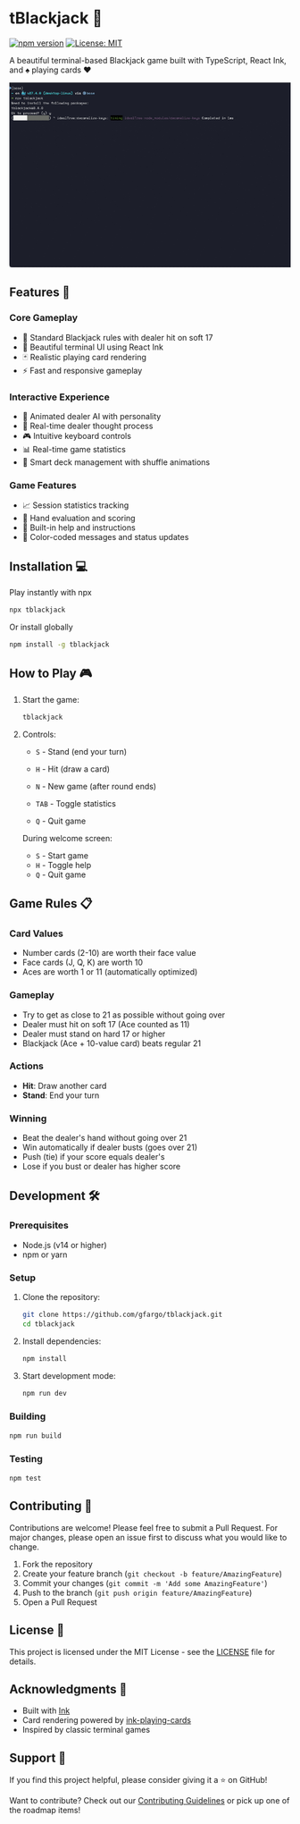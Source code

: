 # tBlackjack 🎲

[![npm version](https://badge.fury.io/js/tblackjack.svg)](https://badge.fury.io/js/tblackjack)
[![License: MIT](https://img.shields.io/badge/License-MIT-yellow.svg)](https://opensource.org/licenses/MIT)

A beautiful terminal-based Blackjack game built with TypeScript, React Ink, and ♠️ playing cards ♥️

![tBlackjack Demo](https://raw.githubusercontent.com/gfargo/tblackjack/main/assets/demo.gif)

## Features 🎯

### Core Gameplay

- 🎲 Standard Blackjack rules with dealer hit on soft 17
- 🎨 Beautiful terminal UI using React Ink
- 🃏 Realistic playing card rendering
- ⚡️ Fast and responsive gameplay

### Interactive Experience

- 🤖 Animated dealer AI with personality
- 💭 Real-time dealer thought process
- 🎮 Intuitive keyboard controls
- 📊 Real-time game statistics
- 🔄 Smart deck management with shuffle animations

### Game Features

- 📈 Session statistics tracking
- 🎯 Hand evaluation and scoring
- 📖 Built-in help and instructions
- 🎨 Color-coded messages and status updates

## Installation 💻

Play instantly with npx

```bash
npx tblackjack
```

Or install globally

```bash
npm install -g tblackjack
```

## How to Play 🎮

1. Start the game:

   ```bash
   tblackjack
   ```

2. Controls:
   - `S` - Stand (end your turn)
   - `H` - Hit (draw a card)

   - `N` - New game (after round ends)
   - `TAB` - Toggle statistics
   - `Q` - Quit game

   During welcome screen:
   - `S` - Start game
   - `H` - Toggle help
   - `Q` - Quit game

## Game Rules 📋

### Card Values

- Number cards (2-10) are worth their face value
- Face cards (J, Q, K) are worth 10
- Aces are worth 1 or 11 (automatically optimized)

### Gameplay

- Try to get as close to 21 as possible without going over
- Dealer must hit on soft 17 (Ace counted as 11)
- Dealer must stand on hard 17 or higher
- Blackjack (Ace + 10-value card) beats regular 21

### Actions

- **Hit**: Draw another card
- **Stand**: End your turn

### Winning

- Beat the dealer's hand without going over 21
- Win automatically if dealer busts (goes over 21)
- Push (tie) if your score equals dealer's
- Lose if you bust or dealer has higher score

## Development 🛠️

### Prerequisites

- Node.js (v14 or higher)
- npm or yarn

### Setup

1. Clone the repository:

   ```bash
   git clone https://github.com/gfargo/tblackjack.git
   cd tblackjack
   ```

2. Install dependencies:

   ```bash
   npm install
   ```

3. Start development mode:

   ```bash
   npm run dev
   ```

### Building

```bash
npm run build
```

### Testing

```bash
npm test
```

## Contributing 🤝

Contributions are welcome! Please feel free to submit a Pull Request. For major changes, please open an issue first to discuss what you would like to change.

1. Fork the repository
2. Create your feature branch (`git checkout -b feature/AmazingFeature`)
3. Commit your changes (`git commit -m 'Add some AmazingFeature'`)
4. Push to the branch (`git push origin feature/AmazingFeature`)
5. Open a Pull Request

## License 📄

This project is licensed under the MIT License - see the [LICENSE](LICENSE) file for details.

## Acknowledgments 🙏

- Built with [Ink](https://github.com/vadimdemedes/ink)
- Card rendering powered by [ink-playing-cards](https://github.com/gfargo/ink-playing-cards)
- Inspired by classic terminal games

## Support 💖

If you find this project helpful, please consider giving it a ⭐️ on GitHub!

<!-- 
## Roadmap 🗺️

### Phase 1: Enhanced Gameplay

- [ ] Betting system with chip management
- [ ] Down down functionality
- [ ] Split pairs functionality
- [ ] Insurance when dealer shows Ace
- [ ] Surrender option
- [ ] Multi-deck support

### Phase 2: User Experience

- [ ] Hand history with replay

### Phase 3: Advanced Features

- [ ] Multiplayer support
- [ ] Persistent statistics

-->

Want to contribute? Check out our [Contributing Guidelines](CONTRIBUTING.md) or pick up one of the roadmap items!
